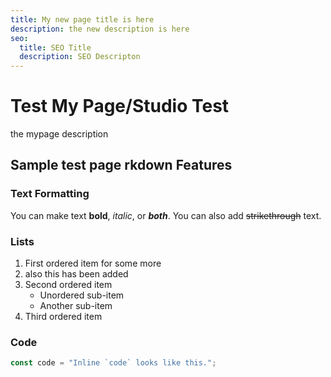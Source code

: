 ```yaml
---
title: My new page title is here
description: the new description is here
seo:
  title: SEO Title
  description: SEO Descripton
---
```


# Test My Page/Studio Test

the mypage description

## Sample test page rkdown Features

### Text Formatting

You can make text **bold**, *italic*, or ***both***. You can also add ~~strikethrough~~ text.

### Lists

1. First ordered item for some more
2. also this has been added
3. Second ordered item
   - Unordered sub-item
   - Another sub-item
4. Third ordered item

### Code

```javascript
const code = "Inline `code` looks like this.";
```
